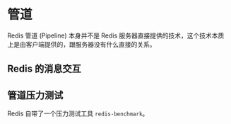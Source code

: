 # 管道
Redis 管道 (Pipeline) 本身并不是 Redis 服务器直接提供的技术，这个技术本质上是由客户端提供的，跟服务器没有什么直接的关系。

## Redis 的消息交互
## 管道压力测试
Redis 自带了一个压力测试工具 `redis-benchmark`。
